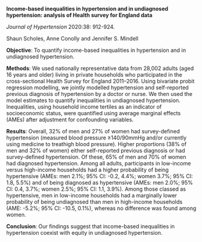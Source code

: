 **Income-based inequalities in hypertension and in undiagnosed hypertension: analysis of Health survey for England data**

*Journal of Hypertension* 2020:38: 912-924.

Shaun Scholes, Anne Conolly and Jennifer S. Mindell

**Objective**: To quantify income-based inequalities in hypertension and in undiagnosed hypertension.

**Methods**: We used nationally representative data from 28,002 adults (aged 16 years and older) living in private households who participated 
in the cross-sectional Health Survey for England 2011–2016. Using bivariate probit regression modelling, we jointly modelled hypertension 
and self-reported previous diagnosis of hypertension by a doctor or nurse. We then used the model estimates to quantify inequalities in 
undiagnosed hypertension. Inequalities, using household income tertiles as an indicator
of socioeconomic status, were quantified using average marginal effects (AMEs) after adjustment for confounding variables.

**Results**: Overall, 32% of men and 27% of women had survey-defined hypertension (measured blood pressure <span>&#8805;</span>140/90mmHg and/or 
currently using medicine to treathigh blood pressure). Higher proportions (38% of men and 32% of women) either self-reported previous 
diagnosis or had survey-defined hypertension. Of these, 65% of men and 70% of women had diagnosed hypertension. 
Among all adults, participants in low-income versus high-income households had a higher probability of being hypertensive (AMEs: men 2.1%; 95% CI: -0.2, 4.4%; 
women 3.7%; 95% CI: 1.8, 5.5%) and of being diagnosed as hypertensive (AMEs: men 2.0%; 95% CI: 0.4, 3.7%; women 2.5%; 95% CI: 1.1, 3.9%). 
Among those classed as hypertensive, men in low-income households had a marginally lower probability of being undiagnosed than men in high-income households (AME:
-5.2%; 95% CI: -10.5, 0.1%), whereas no difference was found among women.

**Conclusion**: Our findings suggest that income-based inequalities in hypertension coexist with equity in undiagnosed hypertension.
